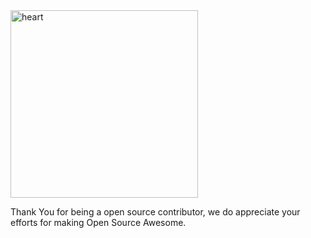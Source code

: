 <img src="https://raw.githubusercontent.com/8bithemant/Thank-Action/master/heart.svg" alt="heart" height="300px" width="300px">


Thank You for being a open source contributor, we do appreciate your efforts for making Open Source Awesome.